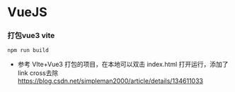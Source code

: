 # VueJS


### 打包vue3 vite
`npm run build`

- 参考 VIte+Vue3 打包的项目，在本地可以双击 index.html 打开运行，添加了link cross去除
https://blog.csdn.net/simpleman2000/article/details/134611033
